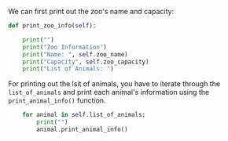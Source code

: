 ﻿<!--title={Code for printing information of the zoo}-->
<!--badges={Python:18}-->

<!--concepts={Class Variable, Using Objects, Python Objects}-->

We can first print out the zoo's name and capacity:

```python
def print_zoo_info(self):

    print("")
    print("Zoo Information")
    print("Name: ", self.zoo_name)
    print("Capacity", self.zoo_capacity)
    print("List of Animals: ")
```

For printing out the lsit of animals, you have to iterate through the `list_of_animals` and print each animal's information using the `print_animal_info()` function.

```python
    for animal in self.list_of_animals:
        print("")
        animal.print_animal_info()
```

